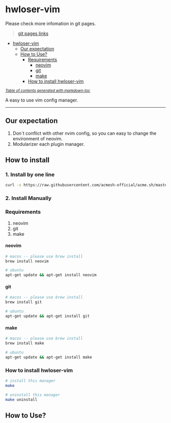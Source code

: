 # hwloser-vim

Please check more infomation in git pages.

> [git pages links](https://hwloser.github.io/hwloser-vim/)

- [hwloser-vim](#hwloser-vim)
  * [Our expectation](#our-expectation)
  * [How to Use?](#how-to-use-)
    + [Requirements](#requirements)
      - [neovim](#neovim)
      - [git](#git)
      - [make](#make)
    + [How to install hwloser-vim](#how-to-install-hwloser-vim)

<small><i><a href='http://ecotrust-canada.github.io/markdown-toc/'>Table of contents generated with markdown-toc</a></i></small>


A easy to use vim config manager.

---

## Our expectation

1. Don`t conflict with other nvim config, so you can easy to change the environment of neovim.
2. Modularizer each plugin manager.

## How to install
### 1. Install by one line
```bash
curl -s https://raw.githubusercontent.com/acmesh-official/acme.sh/master/install.sh | bash
```
### 2. Install Manually

### Requirements

1. neovim
2. git
3. make

#### neovim

```bash
# macos -- please use brew install
brew install neovim

# ubuntu
apt-get update && apt-get install neovim
```

#### git

```bash
# macos -- please use brew install
brew install git

# ubuntu
apt-get update && apt-get install git
```

#### make

```bash
# macos -- please use brew install
brew install make

# ubuntu
apt-get update && apt-get install make
```


### How to install hwloser-vim

```bash
# install this manager
make

# uninstall this manager
make uninstall
```

## How to Use?
